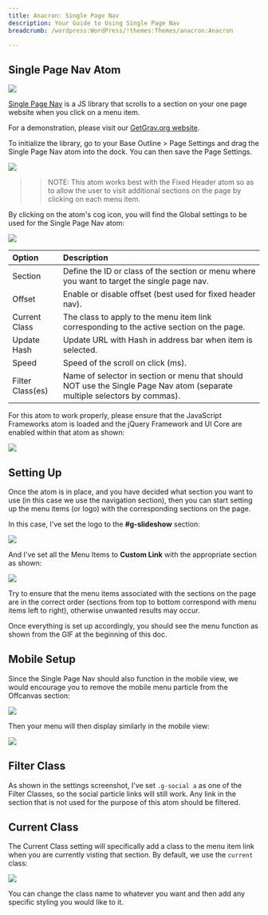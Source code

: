 ```yaml
---
title: Anacron: Single Page Nav
description: Your Guide to Using Single Page Nav
breadcrumb: /wordpress:WordPress/!themes:Themes/anacron:Anacron

---
```


Single Page Nav Atom
---------

![](assets/singlepagenav.gif)

<a href="https://github.com/ChrisWojcik/single-page-nav">Single Page Nav</a> is a JS library that scrolls to a section on your one page website when you click on a menu item. 

For a demonstration, please visit our <a href="https://getgrav.org/#why_grav">GetGrav.org website</a>.

To initialize the library, go to your Base Outline > Page Settings and drag the Single Page Nav atom into the dock. You can then save the Page Settings.

![](assets/spn1.jpg)

>> NOTE: This atom works best with the Fixed Header atom so as to allow the user to visit additional sections on the page by clicking on each menu item.

By clicking on the atom's cog icon, you will find the Global settings to be used for the Single Page Nav atom:

![](assets/spn2.jpg)

| Option           | Description                                                                                             |
| :-----           | :-----                                                                                                  |
| Section          | Define the ID or class of the section or menu where you want to target the single page nav. 			 |
| Offset           | Enable or disable offset (best used for fixed header nav).	                      	                     |
| Current Class    | The class to apply to the menu item link corresponding to the active section on the page.               |
| Update Hash      | Update URL with Hash in address bar when item is selected.                    						     |
| Speed            | Speed of the scroll on click (ms).                                                                      |
| Filter Class(es) | Name of selector in section or menu that should NOT use the Single Page Nav atom (separate multiple selectors by commas).     |

For this atom to work properly, please ensure that the JavaScript Frameworks atom is loaded and the jQuery Framework and UI Core are enabled within that atom as shown:

![](assets/spn8.jpg)

Setting Up
---------
Once the atom is in place, and you have decided what section you want to use (in this case we use the navigation section), then you can start setting up the menu items (or logo) with the corresponding sections on the page.

In this case, I've set the logo to the **#g-slideshow** section:

![](assets/spn3.jpg)

And I've set all the Menu Items to **Custom Link** with the appropriate section as shown:

![](assets/spn4.jpg)

Try to ensure that the menu items associated with the sections on the page are in the correct order (sections from top to bottom correspond with menu items left to right), otherwise unwanted results may occur.

Once everything is set up accordingly, you should see the menu function as shown from the GIF at the beginning of this doc.

Mobile Setup
-------------

Since the Single Page Nav should also function in the mobile view, we would encourage you to remove the mobile menu particle from the Offcanvas section:

![](assets/spn6.jpg)

Then your menu will then display similarly in the mobile view:

![](assets/spn7.jpg)

Filter Class
---------

As shown in the settings screenshot, I've set `.g-social a` as one of the Filter Classes, so the social particle links will still work. Any link in the section that is not used for the purpose of this atom should be filtered.

Current Class
---------

The Current Class setting will specifically add a class to the menu item link when you are currently visting that section. By default, we use the `current` class:

![](assets/spn5.jpg)

You can change the class name to whatever you want and then add any specific styling you would like to it.